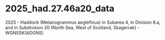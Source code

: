 # 2025_had.27.46a20_data
2025 - Haddock (Melanogrammus aeglefinus) in Subarea 4, in Division 6.a, and in Subdivision 20  (North Sea, West of Scotland, Skagerrak) - WGNSSK(ADGNS)
